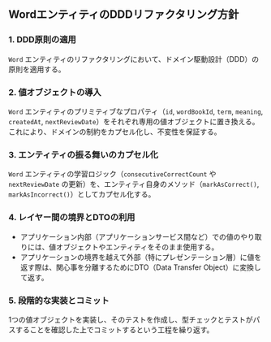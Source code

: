 ## WordエンティティのDDDリファクタリング方針

### 1. DDD原則の適用
`Word` エンティティのリファクタリングにおいて、ドメイン駆動設計（DDD）の原則を適用する。

### 2. 値オブジェクトの導入
`Word` エンティティのプリミティブなプロパティ（`id`, `wordBookId`, `term`, `meaning`, `createdAt`, `nextReviewDate`）をそれぞれ専用の値オブジェクトに置き換える。これにより、ドメインの制約をカプセル化し、不変性を保証する。

### 3. エンティティの振る舞いのカプセル化
`Word` エンティティの学習ロジック（`consecutiveCorrectCount` や `nextReviewDate` の更新）を、エンティティ自身のメソッド（`markAsCorrect()`, `markAsIncorrect()`）としてカプセル化する。

### 4. レイヤー間の境界とDTOの利用
- アプリケーション内部（アプリケーションサービス間など）での値のやり取りには、値オブジェクトやエンティティをそのまま使用する。
- アプリケーションの境界を越えて外部（特にプレゼンテーション層）に値を返す際は、関心事を分離するためにDTO（Data Transfer Object）に変換して返す。

### 5. 段階的な実装とコミット
1つの値オブジェクトを実装し、そのテストを作成し、型チェックとテストがパスすることを確認した上でコミットするという工程を繰り返す。